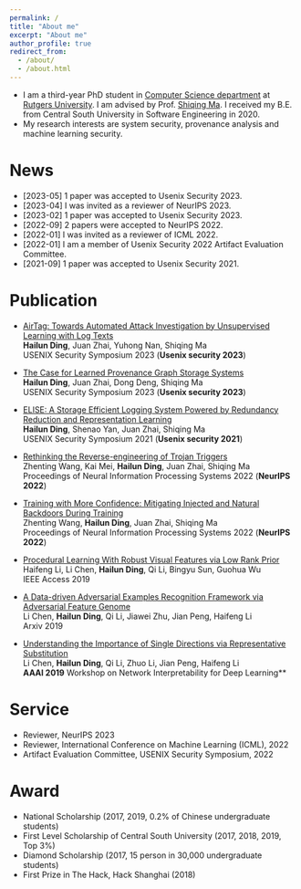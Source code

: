 ```yaml
---
permalink: /
title: "About me"
excerpt: "About me"
author_profile: true
redirect_from: 
  - /about/
  - /about.html
---
```


* I am a third-year PhD student in [Computer Science department](https://www.cs.rutgers.edu/) at [Rutgers University](https://www.rutgers.edu/). I am advised by Prof. [Shiqing Ma](https://www.cs.rutgers.edu/~sm2283/). I received my B.E. from Central South University in Software Engineering in 2020. 
* My research interests are system security, provenance analysis and machine learning security. 

News
======
* [2023-05] 1 paper was accepted to Usenix Security 2023.
* [2023-04] I was invited as a reviewer of NeurIPS 2023.
* [2023-02] 1 paper was accepted to Usenix Security 2023.
* [2022-09] 2 papers were accepted to NeurIPS 2022.
* [2022-01] I was invited as a reviewer of ICML 2022.
* [2022-01] I am a member of Usenix Security 2022 Artifact Evaluation Committee.
* [2021-09] 1 paper was accepted to Usenix Security 2021.


Publication
======


* [AirTag: Towards Automated Attack Investigation by Unsupervised Learning with Log Texts]()  
**Hailun Ding**, Juan Zhai, Yuhong Nan, Shiqing Ma  
USENIX Security Symposium 2023 (**Usenix security 2023**)

* [The Case for Learned Provenance Graph Storage Systems](https://www.usenix.org/conference/usenixsecurity23/presentation/dinghailun)  
**Hailun Ding**, Juan Zhai, Dong Deng, Shiqing Ma  
USENIX Security Symposium 2023 (**Usenix security 2023**)

* [ELISE: A Storage Efficient Logging System Powered by Redundancy Reduction and Representation Learning](https://www.usenix.org/conference/usenixsecurity21/presentation/ding)  
**Hailun Ding**, Shenao Yan, Juan Zhai, Shiqing Ma  
USENIX Security Symposium 2021 (**Usenix security 2021**)

* [Rethinking the Reverse-engineering of Trojan Triggers]()  
Zhenting Wang, Kai Mei, **Hailun Ding**, Juan Zhai, Shiqing Ma  
Proceedings of Neural Information Processing Systems 2022 (**NeurIPS 2022**)

* [Training with More Confidence: Mitigating Injected and Natural Backdoors During Training]()  
Zhenting Wang, **Hailun Ding**, Juan Zhai, Shiqing Ma  
Proceedings of Neural Information Processing Systems 2022 (**NeurIPS 2022**)

* [Procedural Learning With Robust Visual Features via Low Rank Prior](https://ieeexplore.ieee.org/document/8624510)  
Haifeng Li, Li Chen, **Hailun Ding**, Qi Li, Bingyu Sun, Guohua Wu  
IEEE Access 2019

* [A Data-driven Adversarial Examples Recognition Framework via Adversarial Feature Genome](https://arxiv.org/abs/1812.10085v2)  
Li Chen, **Hailun Ding**, Qi Li, Jiawei Zhu, Jian Peng, Haifeng Li  
Arxiv 2019

* [Understanding the Importance of Single Directions via Representative Substitution](https://arxiv.org/abs/1811.11053)  
Li Chen, **Hailun Ding**, Qi Li, Zhuo Li, Jian Peng, Haifeng Li  
**AAAI 2019** Workshop on Network Interpretability for Deep Learning**

Service
======
* Reviewer, NeurIPS 2023
* Reviewer, International Conference on Machine Learning (ICML), 2022
* Artifact Evaluation Committee, USENIX Security Symposium, 2022

Award
======
* National Scholarship (2017, 2019, 0.2% of Chinese undergraduate students) 
* First Level Scholarship of Central South University (2017, 2018, 2019, Top 3%)
* Diamond Scholarship (2017, 15 person in 30,000 undergraduate students) 
* First Prize in The Hack, Hack Shanghai (2018)
